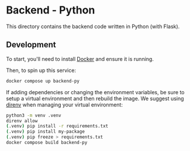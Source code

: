 # Backend - Python

This directory contains the backend code written in Python (with Flask).

## Development

To start, you'll need to install [Docker](https://docs.docker.com/engine/install/) and ensure it is running.

Then, to spin up this service:

```bash
docker compose up backend-py
```

If adding dependencies or changing the environment variables, be sure to setup a virtual environment and then rebuild the image. We suggest using [direnv](https://direnv.net/) when managing your virtual environment:

```bash
python3 -m venv .venv
direnv allow
(.venv) pip install -r requirements.txt
(.venv) pip install my-package
(.venv) pip freeze > requirements.txt
docker compose build backend-py
```
